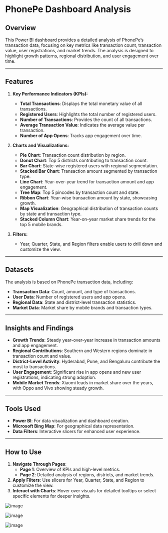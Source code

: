 # **PhonePe Dashboard Analysis**

## **Overview**
This Power BI dashboard provides a detailed analysis of PhonePe’s transaction data, focusing on key metrics like transaction count, transaction value, user registrations, and market trends. The analysis is designed to highlight growth patterns, regional distribution, and user engagement over time.

---

## **Features**
1. **Key Performance Indicators (KPIs):**
   - **Total Transactions**: Displays the total monetary value of all transactions.
   - **Registered Users**: Highlights the total number of registered users.
   - **Number of Transactions**: Provides the count of all transactions.
   - **Average Transaction Value**: Indicates the average value per transaction.
   - **Number of App Opens**: Tracks app engagement over time.

2. **Charts and Visualizations:**
   - **Pie Chart**: Transaction count distribution by region.
   - **Donut Chart**: Top 5 districts contributing to transaction count.
   - **Bar Chart**: State-wise registered users with regional segmentation.
   - **Stacked Bar Chart**: Transaction amount segmented by transaction type.
   - **Line Chart**: Year-over-year trend for transaction amount and app engagement.
   - **Tree Map**: Top 5 pincodes by transaction count and state.
   - **Ribbon Chart**: Year-wise transaction amount by state, showcasing growth.
   - **Map Visualization**: Geographical distribution of transaction counts by state and transaction type.
   - **Stacked Column Chart**: Year-on-year market share trends for the top 5 mobile brands.

3. **Filters:**
   - Year, Quarter, State, and Region filters enable users to drill down and customize the view.

---

## **Datasets**
The analysis is based on PhonePe transaction data, including:
- **Transaction Data**: Count, amount, and type of transactions.
- **User Data**: Number of registered users and app opens.
- **Regional Data**: State and district-level transaction statistics.
- **Market Data**: Market share by mobile brands and transaction types.

---

## **Insights and Findings**
- **Growth Trends**: Steady year-over-year increase in transaction amounts and app engagement.
- **Regional Contributions**: Southern and Western regions dominate in transaction count and value.
- **District-Level Activity**: Hyderabad, Pune, and Bengaluru contribute the most to transactions.
- **User Engagement**: Significant rise in app opens and new user registrations, indicating strong adoption.
- **Mobile Market Trends**: Xiaomi leads in market share over the years, with Oppo and Vivo showing steady growth.

---

## **Tools Used**
- **Power BI**: For data visualization and dashboard creation.
- **Microsoft Bing Map**: For geographical data representation.
- **Data Filters**: Interactive slicers for enhanced user experience.

---

## **How to Use**
1. **Navigate Through Pages**:
   - **Page 1**: Overview of KPIs and high-level metrics.
   - **Page 2**: Detailed analysis of regions, districts, and market trends.
2. **Apply Filters**: Use slicers for Year, Quarter, State, and Region to customize the view.
3. **Interact with Charts**: Hover over visuals for detailed tooltips or select specific elements for deeper insights.


![image](https://github.com/user-attachments/assets/75aaa7a9-e8c9-4857-8ab7-970a23c033a0)


![image](https://github.com/user-attachments/assets/6a00b76c-42fa-41d3-bba0-37313556189b)


![image](https://github.com/user-attachments/assets/e3ad59f5-d1e5-467e-b553-fcd4eeb4bd81)
